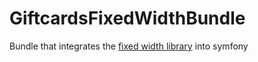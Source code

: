 GiftcardsFixedWidthBundle
=========================

Bundle that integrates the [fixed width library](../FixedWidth) into symfony

